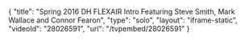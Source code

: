 {
    "title": "Spring 2016 DH FLEXAIR Intro Featuring Steve Smith, Mark Wallace and Connor Fearon",
    "type": "solo",
    "layout": "iframe-static",
    "videoId": "28026591",
    "url": "\/tvpembed\/28026591"
}